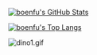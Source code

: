 [GITHUB_PROFILE]: https://github.com/boenfu
[GITHUB_STATS_SRC]: https://github-readme-stats.vercel.app/api?username=boenfu&show_icons=true
[GITHUB_LANG_SRC]: https://github-readme-stats.vercel.app/api/top-langs/?username=boenfu&layout=compact

[![boenfu's GitHub Stats][GITHUB_STATS_SRC]][GITHUB_PROFILE]

[![boenfu's Top Langs][GITHUB_LANG_SRC]][GITHUB_PROFILE]

![dino1.gif](https://i.loli.net/2020/08/09/WKEZMovtnpDdOCs.gif)